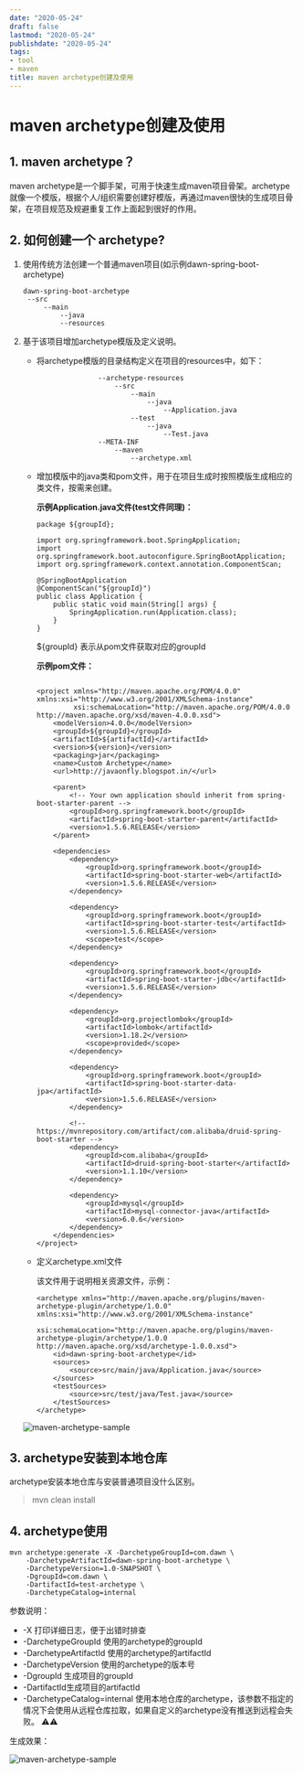 ```yaml
---
date: "2020-05-24"
draft: false
lastmod: "2020-05-24"
publishdate: "2020-05-24"
tags:
- tool
- maven
title: maven archetype创建及使用
---
```


# maven archetype创建及使用

## 1. maven archetype？

maven archetype是一个脚手架，可用于快速生成maven项目骨架。archetype就像一个模版，根据个人/组织需要创建好模版，再通过maven很快的生成项目骨架，在项目规范及规避重复工作上面起到很好的作用。



## 2. 如何创建一个 archetype?

1. 使用传统方法创建一个普通maven项目(如示例dawn-spring-boot-archetype)

   ```
   dawn-spring-boot-archetype
   	--src
   		--main
   			--java
   			--resources
   ```

   

2. 基于该项目增加archetype模版及定义说明。

   * 将archetype模版的目录结构定义在项目的resources中，如下：

     ```
     				--archetype-resources
     					--src
     						--main
     							--java
     								--Application.java
     						--test
     							--java
     								--Test.java
     				--META-INF
     					--maven
     						--archetype.xml
     ```

   * 增加模版中的java类和pom文件，用于在项目生成时按照模版生成相应的类文件，按需来创建。

     **示例Application.java文件(test文件同理)：**

     ```
     package ${groupId};
     
     import org.springframework.boot.SpringApplication;
     import org.springframework.boot.autoconfigure.SpringBootApplication;
     import org.springframework.context.annotation.ComponentScan;
     
     @SpringBootApplication
     @ComponentScan("${groupId}")
     public class Application {
         public static void main(String[] args) {
             SpringApplication.run(Application.class);
         }
     }
     ```

     ${groupId} 表示从pom文件获取对应的groupId

     

     **示例pom文件：**

     ```
     
     <project xmlns="http://maven.apache.org/POM/4.0.0" xmlns:xsi="http://www.w3.org/2001/XMLSchema-instance"
              xsi:schemaLocation="http://maven.apache.org/POM/4.0.0 http://maven.apache.org/xsd/maven-4.0.0.xsd">
         <modelVersion>4.0.0</modelVersion>
         <groupId>${groupId}</groupId>
         <artifactId>${artifactId}</artifactId>
         <version>${version}</version>
         <packaging>jar</packaging>
         <name>Custom Archetype</name>
         <url>http://javaonfly.blogspot.in/</url>
     
         <parent>
             <!-- Your own application should inherit from spring-boot-starter-parent -->
             <groupId>org.springframework.boot</groupId>
             <artifactId>spring-boot-starter-parent</artifactId>
             <version>1.5.6.RELEASE</version>
         </parent>
     
         <dependencies>
             <dependency>
                 <groupId>org.springframework.boot</groupId>
                 <artifactId>spring-boot-starter-web</artifactId>
                 <version>1.5.6.RELEASE</version>
             </dependency>
     
             <dependency>
                 <groupId>org.springframework.boot</groupId>
                 <artifactId>spring-boot-starter-test</artifactId>
                 <version>1.5.6.RELEASE</version>
                 <scope>test</scope>
             </dependency>
     
             <dependency>
                 <groupId>org.springframework.boot</groupId>
                 <artifactId>spring-boot-starter-jdbc</artifactId>
                 <version>1.5.6.RELEASE</version>
             </dependency>
     
             <dependency>
                 <groupId>org.projectlombok</groupId>
                 <artifactId>lombok</artifactId>
                 <version>1.18.2</version>
                 <scope>provided</scope>
             </dependency>
     
             <dependency>
                 <groupId>org.springframework.boot</groupId>
                 <artifactId>spring-boot-starter-data-jpa</artifactId>
                 <version>1.5.6.RELEASE</version>
             </dependency>
     
             <!-- https://mvnrepository.com/artifact/com.alibaba/druid-spring-boot-starter -->
             <dependency>
                 <groupId>com.alibaba</groupId>
                 <artifactId>druid-spring-boot-starter</artifactId>
                 <version>1.1.10</version>
             </dependency>
     
             <dependency>
                 <groupId>mysql</groupId>
                 <artifactId>mysql-connector-java</artifactId>
                 <version>6.0.6</version>
             </dependency>
         </dependencies>
     </project>
     ```

   * 定义archetype.xml文件

     该文件用于说明相关资源文件，示例：

     ```
     <archetype xmlns="http://maven.apache.org/plugins/maven-archetype-plugin/archetype/1.0.0" xmlns:xsi="http://www.w3.org/2001/XMLSchema-instance"
                xsi:schemaLocation="http://maven.apache.org/plugins/maven-archetype-plugin/archetype/1.0.0 http://maven.apache.org/xsd/archetype-1.0.0.xsd">
         <id>dawn-spring-boot-archetype</id>
         <sources>
             <source>src/main/java/Application.java</source>
         </sources>
         <testSources>
             <source>src/test/java/Test.java</source>
         </testSources>
     </archetype>
     ```
   
   ![maven-archetype-sample](../../../picture/maven-archetype-sample.png)

## 3. archetype安装到本地仓库

archetype安装本地仓库与安装普通项目没什么区别。

> mvn clean install

## 4. archetype使用

```
mvn archetype:generate -X -DarchetypeGroupId=com.dawn \
    -DarchetypeArtifactId=dawn-spring-boot-archetype \
    -DarchetypeVersion=1.0-SNAPSHOT \
    -DgroupId=com.dawn \
    -DartifactId=test-archetype \
    -DarchetypeCatalog=internal
```

参数说明：

* -X 打印详细日志，便于出错时排查
* -DarchetypeGroupId 使用的archetype的groupId
* -DarchetypeArtifactId 使用的archetype的artifactId
* -DarchetypeVersion 使用的archetype的版本号
* -DgroupId 生成项目的groupId
* -DartifactId生成项目的artifactId
* -DarchetypeCatalog=internal 使用本地仓库的archetype，该参数不指定的情况下会使用从远程仓库拉取，如果自定义的archetype没有推送到远程会失败。 ⚠️⚠️



生成效果：

![maven-archetype-sample](../../../picture/maven-archetype-sample-generated.png)